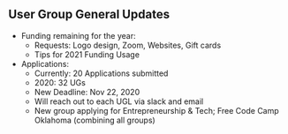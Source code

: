 ## User Group General Updates
  - Funding remaining for the year:
    - Requests: Logo design, Zoom, Websites, Gift cards
    - Tips for 2021 Funding Usage
  - Applications:
    - Currently: 20 Applications submitted
    - 2020: 32 UGs
    - New Deadline: Nov 22, 2020
    - Will reach out to each UGL via slack and email
    - New group applying for Entrepreneurship & Tech; Free Code Camp Oklahoma (combining all groups)
